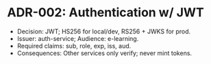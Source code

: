 # ADR-002: Authentication w/ JWT
- Decision: JWT; HS256 for local/dev, RS256 + JWKS for prod.
- Issuer: auth-service; Audience: e-learning.
- Required claims: sub, role, exp, iss, aud.
- Consequences: Other services only verify; never mint tokens.